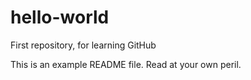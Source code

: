 # hello-world
First repository, for learning GitHub

This is an example README file.  Read at your own peril.

